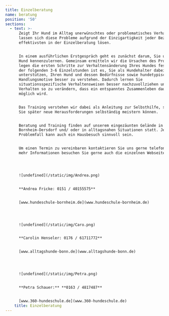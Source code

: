 ```yaml
---
title: Einzelberatung
name: beratung
position: '50'
sections:
  - text: >-
      Zeigt Ihr Hund im Alltag unerwünschtes oder problematisches Verhalten
      lassen sich diese Probleme aufgrund der Einzigartigkeit jeder Beziehung am
      effektivsten in der Einzelberatung lösen.


      In einem ausführlichen Erstgespräch geht es zunächst darum, Sie und Ihren
      Hund kennenzulernen. Gemeinsam ermitteln wir die Ursachen des Problems und
      legen die ersten Schritte zur Verhaltensänderung Ihres Hundes fest. Ziel
      der folgenden 3-6 Einzelstunden ist es, Sie als Hundehalter dabei zu
      unterstützen, Ihren Hund und dessen Bedürfnisse sowie hundetypischen
      Handlungsmotive besser zu verstehen. Dadurch lernen Sie
      situationsspezifische Verhaltensweisen besser nachzuvollziehen und Ihr
      Verhalten so zu verändern, dass ein entspanntes Zusammenleben dauerhaft
      möglich wird. 


      Das Training verstehen wir dabei als Anleitung zur Selbsthilfe, so dass
      Sie später neue Herausforderungen selbständig meistern können.


      Beratung und Training finden auf unserem eingezäunten Gelände in
      Bornheim-Dersdorf und/ oder in alltagsnahen Situationen statt. Je nach
      Problemfall kann auch ein Hausbesuch sinnvoll sein.


      Um einen Termin zu vereinbaren kontaktieren Sie uns gerne telefonisch. Für
      mehr Informationen besuchen Sie gerne auch die einzelnen Webseiten:




      ![undefined](/static/img/Andrea.png)


      **Andrea Fricke: 0151 / 40155575**


      [www.hundeschule-bornheim.de](www.hundeschule-bornheim.de)




      ![undefined](/static/img/Caro.png)


      **Carolin Henseler: 0176 / 61711772**


      [www.alltagshunde-bonn.de](www.alltagshunde-bonn.de)




      ![undefined](/static/img/Petra.png)


      **Petra Schauer:** **0163 / 4817487**


      [www.360-hundeschule.de](www.360-hundeschule.de)
    title: Einzelberatung
---
```


